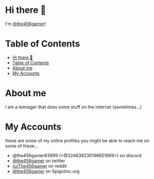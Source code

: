 # Hi there 👋
I'm [@the456gamer](https://github.com/the456gamer)!

# Table of Contents 
   * [Hi there 👋](#hi-there-)
   * [Table of Contents](#table-of-contents)
   * [About me](#about-me)
   * [My Accounts](#my-accounts)
<!--
   * [My Projects](#my-projects)
 -->

<!-- Generate with "~/Projects/github/github-markdown-toc/gh-md-toc" -->

# About me
I am a teenager that does some stuff on the internet (sometimes...)

# My Accounts
these are some of my online profiles
you might be able to reach me on some of these...
<!-- TODO: change to permalink (302 redirect on nginx server) -->
- @the456gamer#3999 (<@324638236196601869>) on discord
- [@the456gamer](https://twitter.com/the456gamer) on twitter
- [/u/The456gamer](https://reddit.com/user/the456gamer) on reddit
- [@the456gamer](https://www.spigotmc.org/members/the456gamer.454420/) on Spigotmc.org

<!--
**the456gamer/the456gamer** is a ✨ _special_ ✨ repository because its `README.md` (this file) appears on your GitHub profile.
Here are some ideas to get you started:
  🔭 I’m currently working on ...
- 🌱 I’m currently learning ...
- 👯 I’m looking to collaborate on ...
- 🤔 I’m looking for help with ...
- 💬 Ask me about ...
- 📫 How to reach me: ...
- 😄 Pronouns: ...
- ⚡ Fun fact: ...
-->
